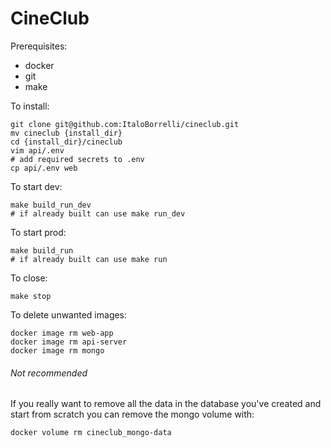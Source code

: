 # CineClub

Prerequisites:

- docker
- git
- make

To install:

```
git clone git@github.com:ItaloBorrelli/cineclub.git
mv cineclub {install_dir}
cd {install_dir}/cineclub
vim api/.env
# add required secrets to .env
cp api/.env web
```

To start dev:

```
make build_run_dev
# if already built can use make run_dev
```

To start prod:

```
make build_run
# if already built can use make run
```

To close:

```
make stop
```

To delete unwanted images:

```
docker image rm web-app
docker image rm api-server
docker image rm mongo
```

###### Not recommended

If you really want to remove all the data in the database you've created and start from scratch you can remove the mongo volume with:

```
docker volume rm cineclub_mongo-data
```

